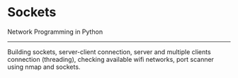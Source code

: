 # Sockets
Network Programming in Python <hr>
Building sockets, server-client connection, server and multiple clients connection (threading), checking available wifi networks, port scanner using nmap and sockets.
